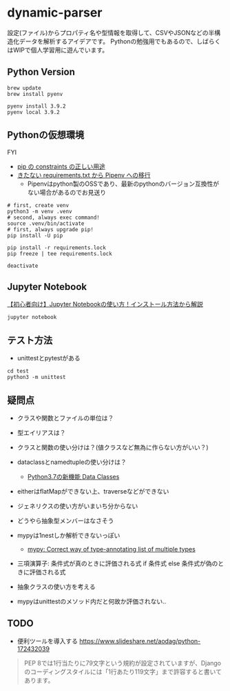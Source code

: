 # dynamic-parser

設定(ファイル)からプロパティ名や型情報を取得して、CSVやJSONなどの半構造化データを解析するアイデアです。
Pythonの勉強用でもあるので、しばらくはWIPで個人学習用に遊んでいます。

## Python Version

```
brew update
brew install pyenv

pyenv install 3.9.2
pyenv local 3.9.2
```

## Pythonの仮想環境

FYI
- [pip の constraints の正しい用途](https://qiita.com/methane/items/11219ceedb44c0ebcc75)
- [きたない requirements.txt から Pipenv への移行](https://www.kabuku.co.jp/developers/python-pipenv-graph)
    - Pipenvはpython製のOSSであり、最新のpythonのバージョン互換性がない場合があるのでお見送り

```
# first, create venv
python3 -m venv .venv
# second, always exec command!
source .venv/bin/activate
# first, always upgrade pip!
pip install -U pip
```

```
pip install -r requirements.lock
pip freeze | tee requirements.lock
```

```
deactivate
```


## Jupyter Notebook

[【初心者向け】Jupyter Notebookの使い方！インストール方法から解説](https://udemy.benesse.co.jp/development/python-work/jupyter-notebook.html)

```
jupyter notebook
```

## テスト方法

- unittestとpytestがある

```
cd test
python3 -m unittest
```


## 疑問点

- クラスや関数とファイルの単位は？
- 型エイリアスは？
- クラスと関数の使い分けは？(値クラスなど無為に作らない方がいい？)
- dataclassとnamedtupleの使い分けは？
  - [Python3.7の新機能 Data Classes](https://qiita.com/massa142/items/6dbfeb88092dea4f95d8)
- eitherはflatMapができない上、traverseなどができない
- ジェネリクスの使い方がいまいち分からない
- どうやら抽象型メンバーはなさそう

- mypyは1nestしか解析できないっぽい
  - [mypy: Correct way of type-annotating list of multiple types
](https://stackoverflow.com/questions/52544118/mypy-correct-way-of-type-annotating-list-of-multiple-types)
    
- 三項演算子: 条件式が真のときに評価される式 if 条件式 else 条件式が偽のときに評価される式
- 抽象クラスの使い方を考える


- mypyはunittestのメソッド内だと何故か評価されない..

## TODO

- 便利ツールを導入する https://www.slideshare.net/aodag/python-172432039


> PEP 8では1行当たりに79文字という規約が設定されていますが、Djangoのコーディングスタイルには「1行あたり119文字」まで許容すると書いてあります。